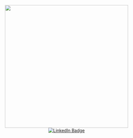 <div id="header" align="center">
  <img src="https://media.giphy.com/media/l46Cy1rHbQ92uuLXa/giphy.gif" width="400"/>
</div>

<div id="badges" align="center">
  <a href="https://www.linkedin.com/in/bruna-minetto-83a044222/">
    <img src="https://img.shields.io/badge/LinkedIn-blue?style=for-the-badge&logo=linkedin&logoColor=white" alt="LinkedIn Badge"/>
</div>
<!--


Here are some ideas to get you started:

- 🔭 I’m currently working on ...
- 🌱 I’m currently learning ...
- 👯 I’m looking to collaborate on ...
- 🤔 I’m looking for help with ...
- 💬 Ask me about ...
- 📫 How to reach me: ...
- 😄 Pronouns: ...
- ⚡ Fun fact: ...
-->
